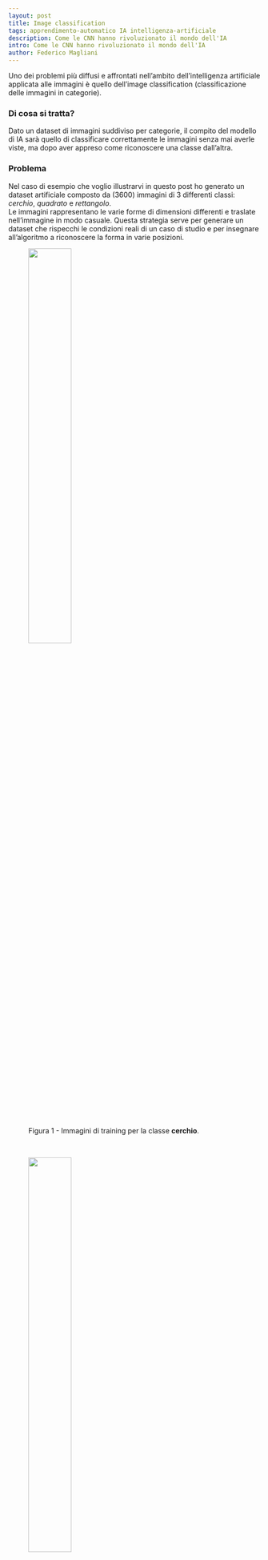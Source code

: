 ```yaml
---
layout: post
title: Image classification
tags: apprendimento-automatico IA intelligenza-artificiale
description: Come le CNN hanno rivoluzionato il mondo dell'IA
intro: Come le CNN hanno rivoluzionato il mondo dell'IA
author: Federico Magliani
---
```


<script async src="https://www.googletagmanager.com/gtag/js?id=G-DKE7V23TS7"></script>
<script>
  window.dataLayer = window.dataLayer || [];
  function gtag(){dataLayer.push(arguments);}
  gtag('js', new Date());

  gtag('config', 'G-DKE7V23TS7');
</script>

Uno dei problemi più diffusi e affrontati nell’ambito dell’intelligenza artificiale applicata alle immagini è quello dell’image classification (classificazione delle immagini in categorie).

### Di cosa si tratta?
Dato un dataset di immagini suddiviso per categorie, il compito del modello di IA sarà quello di classificare correttamente le immagini senza mai averle viste, ma dopo aver appreso come riconoscere una classe dall’altra.

### Problema

Nel caso di esempio che voglio illustrarvi in questo post ho generato un dataset artificiale composto da (3600) immagini di 3 differenti classi: *cerchio*, *quadrato* e *rettangolo*.
<br>Le immagini rappresentano le varie forme di dimensioni differenti e traslate nell’immagine in modo casuale. Questa strategia serve per generare un dataset che rispecchi le condizioni reali di un caso di studio e per insegnare all’algoritmo a riconoscere la forma in varie posizioni.

<figure>
<img src='http://fmaglia.github.io/assets/images/train_circle.gif' style="width:45%">
  <figcaption>Figura 1 - Immagini di training per la classe <b>cerchio</b>.</figcaption>
</figure>
<br>
<figure>
<img src='http://fmaglia.github.io/assets/images/train_rectangle.gif' style="width:45%">
  <figcaption>Figura 2 - Immagini di training per la classe <b>rettangolo</b>. </figcaption>
</figure>
<br>
<figure>
<img src='http://fmaglia.github.io/assets/images/train_square.gif' style="width:45%">
  <figcaption>Figura 3 - Immagini di training per la classe <b>quadrato</b>. </figcaption>
</figure>

Il dataset è stato suddiviso in train set (3000 immagini - 80%) e test set (600 immagini - 20%). È sempre importante che il modello di machine learning abbia dati a disposizione su cui allenarsi. 
La maggior parte degli insuccessi in campo IA sono dovuti alla mancanza di dati. Spesso quindi IA e big data sono correlati, perché solo con tanti dati certi tipi di problemi riescono ad essere affrontati e risolti in maniera efficace. 
<br>
Ci sarebbe poi da discutere sul tipo di dati disponibili e sulla loro qualità. 
La qualità dei dati è importante per rendere più robusto il modello di intelligenza artificiale. È importante sapere che etichettare i dati richiede un lavoro accurato che aiuta ad incrementare la qualità dei dati ottenuti. Esiste, ad esempio, un servizio fornito da Amazon che permette di subappaltare l’attività di etichettatura dei dati ad un costo risibile per singola immagine.

### CNN

Le reti neurali convoluzionali sono un’estensione delle reti neurali artificiali, in cui viene introdotto l’elemento convoluzione. Questo elemento è molto utile nell’ambito della visione artificiale. Permette, se utilizzato correttamente, di insegnare alla rete a riconoscere elementi nelle immagini (partendo da pochi pixel a pattern sempre più evoluti). 
<br>
I neuroni sono inizialmente inizializzati con valori randomici, poi nel corso dell’allenamento del modello variano per adattarsi ai dati dei training.

<figure>
<img src='http://fmaglia.github.io/assets/images/CNN.png' style="width:45%">
  <figcaption>Figura 4 - CNN utilizzata per la risoluzione del problema. I primi due livelli rappresentano  </figcaption>
</figure>


### Come progettare la rete (i vari livelli) e il numero di neuroni?

In questo caso, la rete prevede due livelli in cui viene applicata la convoluzione; dopo la prima convoluzione viene applicato il max-pooling per ridurre la feature maps estratta dopo l’applicazione del primo filtro. Gli ultimi livelli sono fully-connected e sono reti neurali artificiali (introdotte nel post precedente). Nell’ultimo livello l’uscita è rappresentata da 4 neuroni. 
<br>
<br>
#### Nota bene:
è stato introdotto il dropout (probability=0.1) negli ultimi livelli della rete neurale.
<br>
Per implementare la CNN ho utilizzato la libreria PyTorch.
<br>
La loss utilizzata è la cross entropy. L’andamento delle training e validation loss è riportato nel grafico seguente.
<figure>
<img src='http://fmaglia.github.io/assets/images/losses.png' style="width:45%">
  <figcaption>Figura 5 - Sull'asse delle ascisse sono riportate le epoche, mentre sulle asse delle ordinate sono riportati i valori della loss. </figcaption>
</figure>
<br>
Dopo 6 epoche si può notare che la rete ha già imparato a discriminare e classificare le immagini. Successivamente la loss tende a salire quindi significa che la rete non sta continuando ad apprendere, anzi tende a dimenticare.

### Risultati

<figure>
<img src='http://fmaglia.github.io/assets/images/test_accuracy.png' style="width:60%">
  <figcaption>Figura 6 - Sull'asse delle ascisse sono riportate le epoche, mentre sulle asse delle ordinate è riportata l'accuratezza di classificazione. </figcaption>
</figure>
 <br>
Ecco il grafico dell’accuracy. Come si può notare l’accuratezza del modello è di circa *94%*, cioè vuol dire che in oltre 9 casi su 10 la rete riesce a distinguere un’immagine di un cerchio rispetto ad immagini contenenti quadrati o rettangoli.
Verso la sesta epoca si raggiunge un picco, che è in linea con l’andamento delle loss del grafico precedente.


[Homepage](../../../index)
 
<div style='border:1px solid white'>
  <table><tr><td style='width:30%'><img src='http://magliani.altervista.org/images/office_round.png' style='width:35%'> 
    <br><b>Federico Magliani</b>
  <td>Sono appassionato di Intelligenza Artificiale e nel 2020 ho ricevuto il Ph.D. in Visione Artificiale presso l'Università degli Studi di Parma.
  <br>Se vuoi ricevere maggiori informazioni sull'articolo o sui progetti che sto svolgendo visita il mio <a href='http://magliani.altervista.org' target='_blank'>sito web</a>.
    
<a href="https://www.iubenda.com/privacy-policy/15191098" class="iubenda-white iubenda-noiframe iubenda-embed iubenda-noiframe " title="Privacy Policy ">Privacy Policy</a><script type="text/javascript">(function (w,d) {var loader = function () {var s = d.createElement("script"), tag = d.getElementsByTagName("script")[0]; s.src="https://cdn.iubenda.com/iubenda.js"; tag.parentNode.insertBefore(s,tag);}; if(w.addEventListener){w.addEventListener("load", loader, false);}else if(w.attachEvent){w.attachEvent("onload", loader);}else{w.onload = loader;}})(window, document);</script>
